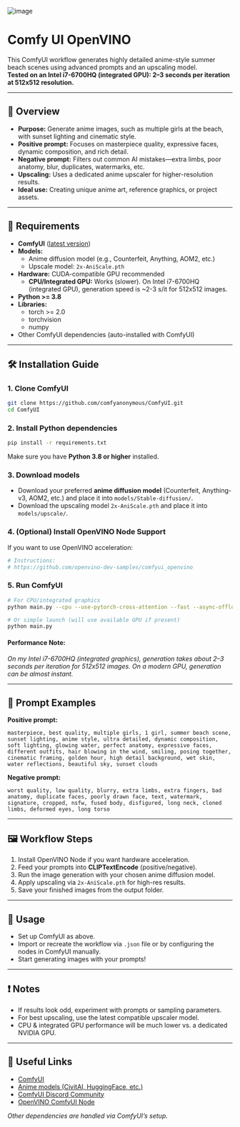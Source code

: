 ![image](https://github.com/user-attachments/assets/105a2d21-19a7-4c65-85ea-b6d705b0eb5b)

# Comfy UI OpenVINO

This ComfyUI workflow generates highly detailed anime-style summer beach scenes using advanced prompts and an upscaling model.  
**Tested on an Intel i7-6700HQ (integrated GPU): 2–3 seconds per iteration at 512x512 resolution.**

---

## 🚀 Overview

- **Purpose:** Generate anime images, such as multiple girls at the beach, with sunset lighting and cinematic style.
- **Positive prompt:** Focuses on masterpiece quality, expressive faces, dynamic composition, and rich detail.
- **Negative prompt:** Filters out common AI mistakes—extra limbs, poor anatomy, blur, duplicates, watermarks, etc.
- **Upscaling:** Uses a dedicated anime upscaler for higher-resolution results.
- **Ideal use:** Creating unique anime art, reference graphics, or project assets.

---

## 🧩 Requirements

- **ComfyUI** ([latest version](https://github.com/comfyanonymous/ComfyUI))
- **Models:**
  - Anime diffusion model (e.g., Counterfeit, Anything, AOM2, etc.)
  - Upscale model: `2x-AniScale.pth`
- **Hardware:** CUDA-compatible GPU recommended  
  - **CPU/Integrated GPU:** Works (slower). On Intel i7-6700HQ (integrated GPU), generation speed is ~2-3 s/it for 512x512 images.
- **Python >= 3.8**
- **Libraries:**  
  - torch >= 2.0  
  - torchvision  
  - numpy  
- Other ComfyUI dependencies (auto-installed with ComfyUI)

---

## 🛠️ Installation Guide

### 1. **Clone ComfyUI**

```bash
git clone https://github.com/comfyanonymous/ComfyUI.git
cd ComfyUI
```

### 2. **Install Python dependencies**

```bash
pip install -r requirements.txt
```
Make sure you have **Python 3.8 or higher** installed.

### 3. **Download models**
- Download your preferred **anime diffusion model** (Counterfeit, Anything-v3, AOM2, etc.) and place it into `models/Stable-diffusion/`.
- Download the upscaling model `2x-AniScale.pth` and place it into `models/upscale/`.

### 4. **(Optional) Install OpenVINO Node Support**
If you want to use OpenVINO acceleration:
```bash
# Instructions:
# https://github.com/openvino-dev-samples/comfyui_openvino
```

### 5. **Run ComfyUI**

```bash
# For CPU/integrated graphics
python main.py --cpu --use-pytorch-cross-attention --fast --async-offload --mmap-torch-files

# Or simple launch (will use available GPU if present)
python main.py
```

#### **Performance Note:**  
_On my Intel i7-6700HQ (integrated graphics), generation takes about 2–3 seconds per iteration for 512x512 images. On a modern GPU, generation can be almost instant._

---

## 📝 Prompt Examples

**Positive prompt:**
```
masterpiece, best quality, multiple girls, 1 girl, summer beach scene, sunset lighting, anime style, ultra detailed, dynamic composition, soft lighting, glowing water, perfect anatomy, expressive faces, different outfits, hair blowing in the wind, smiling, posing together, cinematic framing, golden hour, high detail background, wet skin, water reflections, beautiful sky, sunset clouds
```

**Negative prompt:**
```
worst quality, low quality, blurry, extra limbs, extra fingers, bad anatomy, duplicate faces, poorly drawn face, text, watermark, signature, cropped, nsfw, fused body, disfigured, long neck, cloned limbs, deformed eyes, long torso
```

---

## 🖼 Workflow Steps

1.  Install OpenVINO Node if you want hardware acceleration.
2.  Feed your prompts into **CLIPTextEncode** (positive/negative).
3.  Run the image generation with your chosen anime diffusion model.
4.  Apply upscaling via `2x-AniScale.pth` for high-res results.
5.  Save your finished images from the output folder.

---

## 📂 Usage

- Set up ComfyUI as above.
- Import or recreate the workflow via `.json` file or by configuring the nodes in ComfyUI manually.
- Start generating images with your prompts!

---

## ❗️ Notes

- If results look odd, experiment with prompts or sampling parameters.
- For best upscaling, use the latest compatible upscaler model.
- CPU & integrated GPU performance will be much lower vs. a dedicated NVIDIA GPU.

---

## 🔗 Useful Links

- [ComfyUI](https://github.com/comfyanonymous/ComfyUI)
- [Anime models (CivitAI, HuggingFace, etc.)](https://civitai.com/)
- [ComfyUI Discord Community](https://discord.gg/comfyui)
- [OpenVINO ComfyUI Node](https://github.com/openvino-dev-samples/comfyui_openvino)

_Other dependencies are handled via ComfyUI’s setup._
